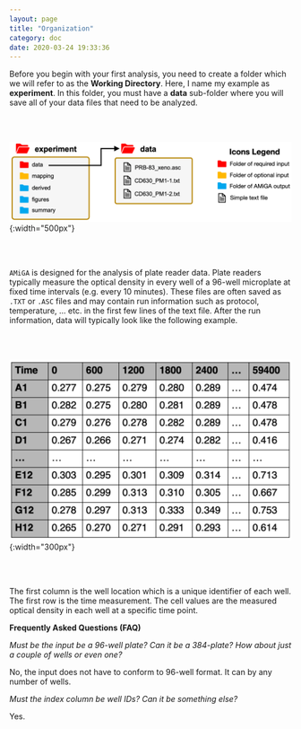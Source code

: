 ```yaml
---
layout: page
title: "Organization"
category: doc
date: 2020-03-24 19:33:36
---
```


Before you begin with your first analysis, you need to create a folder which we will refer to as the __Working Directory__. Here, I name my example as __experiment__. In this folder, you must have a __data__ sub-folder where you will save all of your data files that need to be analyzed.

<br /><br />

![amiga directory tree example](../assets/img/amiga_directory_tree_simple.png){:width="500px"}
<!--- ![amiga directory tree example](../assets/img/amiga_directory_tree_simple.png){:class="img-responsive"} --->

<br /><br />

`AMiGA` is designed for the analysis of plate reader data. Plate readers typically measure the optical density in every well of a 96-well microplate at fixed time intervals (e.g. every 10 minutes). These files are often saved as `.TXT` or `.ASC` files and may contain run information such as protocol, temperature, ... etc. in the first few lines of the text file. After the run information, data will typically look like the following example.

<br /><br />

![example data file](../assets/img/example_data_file.png){:width="300px"}
<!--- ![amiga directory tree example](../assets/img/amiga_directory_tree_simple.png){:class="img-responsive"} --->

<br /><br />

The first column is the well location which is a unique identifier of each well. The  first row is the time measurement. The cell values are the measured optical density in each well at a specific time point.


__Frequently Asked Questions (FAQ)__

*Must be the input be a 96-well plate? Can it be a 384-plate? How about just a couple of wells or even one?*

No, the input does not have to conform to 96-well format. It can by any number of wells.

*Must the index column be well IDs? Can it be something else?*

Yes. 
